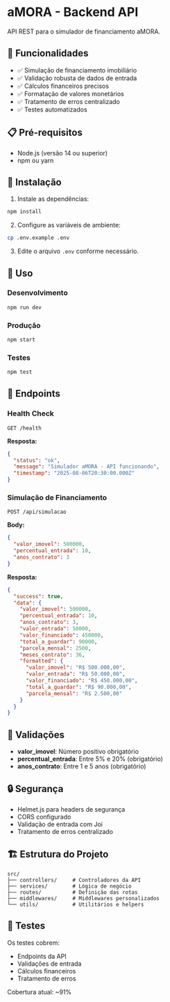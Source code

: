 # aMORA - Backend API

API REST para o simulador de financiamento aMORA.

## 🚀 Funcionalidades

- ✅ Simulação de financiamento imobiliário
- ✅ Validação robusta de dados de entrada
- ✅ Cálculos financeiros precisos
- ✅ Formatação de valores monetários
- ✅ Tratamento de erros centralizado
- ✅ Testes automatizados

## 📋 Pré-requisitos

- Node.js (versão 14 ou superior)
- npm ou yarn

## 🔧 Instalação

1. Instale as dependências:
```bash
npm install
```

2. Configure as variáveis de ambiente:
```bash
cp .env.example .env
```

3. Edite o arquivo `.env` conforme necessário.

## 🎯 Uso

### Desenvolvimento
```bash
npm run dev
```

### Produção
```bash
npm start
```

### Testes
```bash
npm test
```

## 📡 Endpoints

### Health Check
```
GET /health
```

**Resposta:**
```json
{
  "status": "ok",
  "message": "Simulador aMORA - API funcionando",
  "timestamp": "2025-08-06T20:30:00.000Z"
}
```

### Simulação de Financiamento
```
POST /api/simulacao
```

**Body:**
```json
{
  "valor_imovel": 500000,
  "percentual_entrada": 10,
  "anos_contrato": 3
}
```

**Resposta:**
```json
{
  "success": true,
  "data": {
    "valor_imovel": 500000,
    "percentual_entrada": 10,
    "anos_contrato": 3,
    "valor_entrada": 50000,
    "valor_financiado": 450000,
    "total_a_guardar": 90000,
    "parcela_mensal": 2500,
    "meses_contrato": 36,
    "formatted": {
      "valor_imovel": "R$ 500.000,00",
      "valor_entrada": "R$ 50.000,00",
      "valor_financiado": "R$ 450.000,00",
      "total_a_guardar": "R$ 90.000,00",
      "parcela_mensal": "R$ 2.500,00"
    }
  }
}
```

## 📝 Validações

- **valor_imovel**: Número positivo obrigatório
- **percentual_entrada**: Entre 5% e 20% (obrigatório)
- **anos_contrato**: Entre 1 e 5 anos (obrigatório)

## 🔒 Segurança

- Helmet.js para headers de segurança
- CORS configurado
- Validação de entrada com Joi
- Tratamento de erros centralizado

## 🏗️ Estrutura do Projeto

```
src/
├── controllers/     # Controladores da API
├── services/        # Lógica de negócio
├── routes/          # Definição das rotas
├── middlewares/     # Middlewares personalizados
└── utils/           # Utilitários e helpers
```

## 🧪 Testes

Os testes cobrem:
- Endpoints da API
- Validações de entrada
- Cálculos financeiros
- Tratamento de erros

Cobertura atual: ~91%
